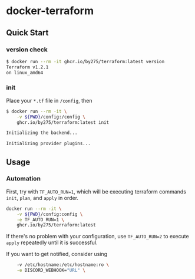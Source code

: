 # docker-terraform

## Quick Start

### version check

```bash
$ docker run --rm -it ghcr.io/by275/terraform:latest version
Terraform v1.2.1
on linux_amd64
```

### init

Place your `*.tf` file in `/config`, then

```bash
$ docker run --rm -it \
    -v ${PWD}/config:/config \
    ghcr.io/by275/terraform:latest init

Initializing the backend...

Initializing provider plugins...

```

## Usage

### Automation

First, try with `TF_AUTO_RUN=1`, which will be executing terraform commands `init`, `plan`, and `apply` in order.

```bash
docker run --rm -it \
    -v ${PWD}/config:config \
    -e TF_AUTO_RUN=1 \
    ghcr.io/by275/terraform:latest
```

If there's no problem with your configuration, use `TF_AUTO_RUN=2` to execute `apply` repeatedly until it is successful.

If you want to get notified, consider using

```bash
    -v /etc/hostname:/etc/hostname:ro \
    -e DISCORD_WEBHOOK="URL" \
```
